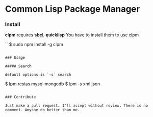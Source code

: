 Common Lisp Package Manager
===

### Install

**clpm** requires **sbcl**, **quicklisp** You have to install them to use clpm

``
$ sudo npm install -g clpm
```

### Usage

##### Search

default options is `-s` search

```
$ lpm restas mysql mongodb
$ lpm -s xml json
```

### Contribute

Just make a pull request. I'll accept without review. There is no comment. Anyone do better than me. 
